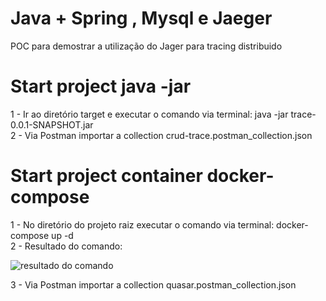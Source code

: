 # Java + Spring , Mysql e Jaeger
POC para demostrar a utilização do Jager para tracing distribuido 

# Start project java -jar 

1 - Ir ao diretório target e executar o comando via terminal: java -jar trace-0.0.1-SNAPSHOT.jar <br>
2 - Via Postman importar a collection crud-trace.postman_collection.json

# Start project container docker-compose

1 - No diretório do projeto raiz executar o comando via terminal: docker-compose up -d <br>
2 - Resultado do comando:

![resultado do comando](https://user-images.githubusercontent.com/6663107/128943458-24c4f1ba-668c-484b-819b-66e275a501be.PNG)

3 - Via Postman importar a collection quasar.postman_collection.json







